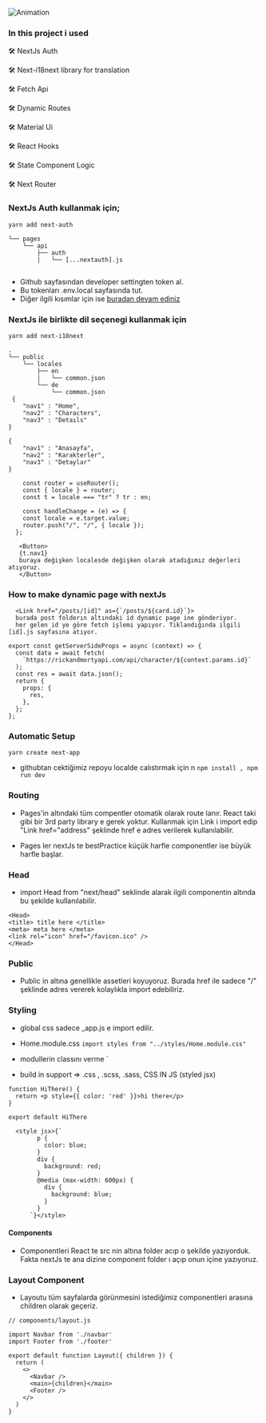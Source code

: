 
![Animation](https://user-images.githubusercontent.com/99739515/189138222-195e59d7-a3ce-4ddc-ba6a-d8a1396bcbd9.gif)

### In this project i used

🛠 NextJs Auth

🛠 Next-i18next library for translation

🛠 Fetch Api

🛠 Dynamic Routes

🛠 Material Ui

🛠 React Hooks

🛠 State Component Logic

🛠 Next Router

### NextJs Auth kullanmak için;

```
yarn add next-auth

└── pages
    └── api
        ├── auth
        |   └── [...nextauth].js
        
```
- Github sayfasından developer settingten token al.
- Bu tokenları .env.local sayfasında tut.
- Diğer ilgili kısımlar için ise  [buradan devam ediniz](https://next-auth.js.org/getting-started/example) 


### NextJs ile birlikte dil seçenegi kullanmak için 
```
yarn add next-i18next

.
└── public
    └── locales
        ├── en
        |   └── common.json
        └── de
            └── common.json
 {
    "nav1" : "Home",
    "nav2" : "Characters",
    "nav3" : "Detaıls"
}

{
    "nav1" : "Anasayfa",
    "nav2" : "Karakterler",
    "nav3" : "Detaylar"
}

    const router = useRouter();
    const { locale } = router;
    const t = locale === "tr" ? tr : en;

    const handleChange = (e) => {
    const locale = e.target.value;
    router.push("/", "/", { locale });
  };

   <Button>
   {t.nav1} 
   buraya değişken localesde değişken olarak atadığımız değerleri atıyoruz.
   </Button>

```

### How to make dynamic page with nextJs 

```
  <Link href="/posts/[id]" as={`/posts/${card.id}`}>
  burada post folderın altındaki id dynamic page ine gönderiyor.
  her gelen id ye göre fetch işlemi yapıyor. Tıklandığında ilgili [id].js sayfasına atıyor.
```

```
export const getServerSideProps = async (context) => {
  const data = await fetch(
    `https://rickandmortyapi.com/api/character/${context.params.id}`
  );
  const res = await data.json();
  return {
    props: {
      res,
    },
  };
};
```



### Automatic Setup
`
yarn create next-app
`
- githubtan cektiğimiz repoyu localde calıstırmak için n
` npm install , npm run dev `

### Routing
- Pages'in altındaki tüm compentler otomatik olarak route lanır. React taki gibi bir 3rd party library e gerek yoktur. Kullanmak için Link i import edip "Link href="address" şeklinde href e adres verilerek kullanılabilir.

- Pages ler nextJs te bestPractice küçük harfle componentler ise büyük harfle başlar.

### Head
- import Head from "next/head" seklinde alarak ilgili componentin altında bu şekilde kullanılabilir.
```
<Head> 
<title> title here </title>
<meta> meta here </meta>
<link rel="icon" href="/favicon.ico" />
</Head>
```

### Public
- Public in altına genellikle assetleri koyuyoruz. Burada href ile sadece "/" şeklinde adres vererek kolaylıkla import edebiliriz. 

### Styling
- global css sadece _app.js e import edilir.
- Home.module.css 
` import styles from "../styles/Home.module.css" `
- modullerin classını verme 
` <div className={styles.main}>

- build in support => .css , .scss, .sass, CSS IN JS (styled jsx)
```
function HiThere() {
  return <p style={{ color: 'red' }}>hi there</p>
}

export default HiThere
```

```
  <style jsx>{`
        p {
          color: blue;
        }
        div {
          background: red;
        }
        @media (max-width: 600px) {
          div {
            background: blue;
          }
        }
      `}</style>
```

#### Components 
- Componentleri React te src nin altına folder acıp o şekilde yazıyorduk. Fakta nextJs te ana dizine component folder ı açıp onun içine yazıyoruz.

###  Layout Component
- Layoutu tüm sayfalarda görünmesini istediğimiz componentleri arasına children olarak geçeriz.
```
// components/layout.js

import Navbar from './navbar'
import Footer from './footer'

export default function Layout({ children }) {
  return (
    <>
      <Navbar />
      <main>{children}</main>
      <Footer />
    </>
  )
}
```

